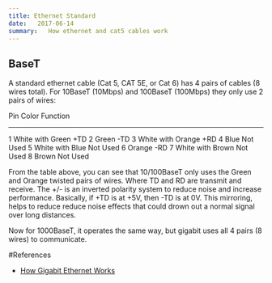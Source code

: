 ```yaml
---
title: Ethernet Standard
date:   2017-06-14
summary:   How ethernet and cat5 cables work
---
```


## BaseT

A standard ethernet cable (Cat 5, CAT 5E, or Cat 6) has 4 pairs of
cables (8 wires total). For 10BaseT (10Mbps) and 100BaseT (100Mbps) they
only use 2 pairs of wires:

  Pin   Color               Function
  ----- ------------------- ----------
  1     White with Green    +TD
  2     Green               -TD
  3     White with Orange   +RD
  4     Blue                Not Used
  5     White with Blue     Not Used
  6     Orange              -RD
  7     White with Brown    Not Used
  8     Brown               Not Used

From the table above, you can see that 10/100BaseT only uses the Green
and Orange twisted pairs of wires. Where TD and RD are transmit and
receive. The +/- is an inverted polarity system to reduce noise and
increase performance. Basically, if +TD is at +5V, then -TD is at 0V.
This mirroring, helps to reduce reduce noise effects that could drown
out a normal signal over long distances.

Now for 1000BaseT, it operates the same way, but gigabit uses all 4
pairs (8 wires) to communicate.

#References

-   [How Gigabit Ethernet Works](http://www.hardwaresecrets.com/how-gigabit-ethernet-works/)
